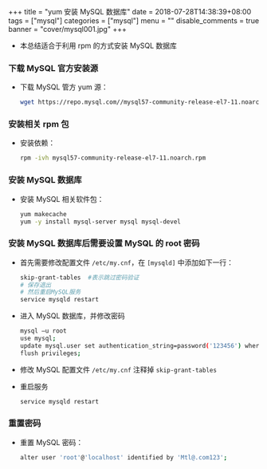 +++
title = "yum 安装 MySQL 数据库"
date = 2018-07-28T14:38:39+08:00
tags = ["mysql"]
categories = ["mysql"]
menu = ""
disable_comments = true
banner = "cover/mysql001.jpg"
+++

- 本总结适合于利用 rpm 的方式安装 MySQL 数据库

### 下载 MySQL 官方安装源
- 下载 MySQL 管方 yum 源：
  
  ```bash
  wget https://repo.mysql.com//mysql57-community-release-el7-11.noarch.rpm
  ```

### 安装相关 rpm 包
- 安装依赖：
  
  ```bash
  rpm -ivh mysql57-community-release-el7-11.noarch.rpm
  ```

### 安装 MySQL 数据库
- 安装 MySQL 相关软件包：
  
  ```bash
  yum makecache
  yum -y install mysql-server mysql mysql-devel
  ```

### 安装 MySQL 数据库后需要设置 MySQL 的 root 密码
- 首先需要修改配置文件 `/etc/my.cnf`，在 `[mysqld]` 中添加如下一行：
  
  ```bash
  skip-grant-tables  #表示跳过密码验证
  # 保存退出
  # 然后重启MySQL服务
  service mysqld restart
  ```

- 进入 MySQL 数据库，并修改密码
  
  ```bash
  mysql –u root
  use mysql;
  update mysql.user set authentication_string=password('123456') where user='root' and Host = 'localhost';
  flush privileges;
  ```

- 修改 MySQL 配置文件 `/etc/my.cnf` 注释掉 `skip-grant-tables`
- 重启服务
  
  ```bash
  service mysqld restart
  ```

### 重置密码
- 重置 MySQL 密码：
  
  ```bash
  alter user 'root'@'localhost' identified by 'Mtl@.com123';
  ```
  
